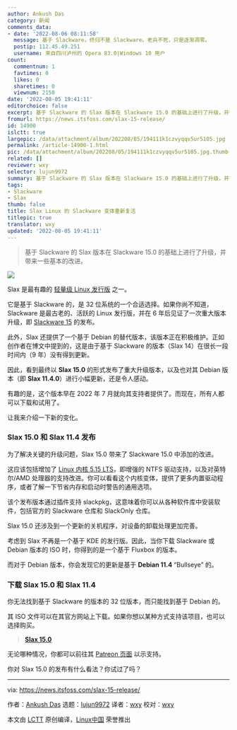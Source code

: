 ```yaml
---
author: Ankush Das
category: 新闻
comments_data:
- date: '2022-08-06 08:11:58'
  message: 基于 Slackware，终归不是 Slackware。老兵不死，只是逐渐凋零。
  postip: 112.45.49.251
  username: 来自四川泸州的 Opera 83.0|Windows 10 用户
count:
  commentnum: 1
  favtimes: 0
  likes: 0
  sharetimes: 0
  viewnum: 2150
date: '2022-08-05 19:41:11'
editorchoice: false
excerpt: 基于 Slackware 的 Slax 版本在 Slackware 15.0 的基础上进行了升级，并带来一些基本的改进。
fromurl: https://news.itsfoss.com/slax-15-release/
id: 14900
islctt: true
largepic: /data/attachment/album/202208/05/194111k1czvyqqv5ur5105.jpg
permalink: /article-14900-1.html
pic: /data/attachment/album/202208/05/194111k1czvyqqv5ur5105.jpg.thumb.jpg
related: []
reviewer: wxy
selector: lujun9972
summary: 基于 Slackware 的 Slax 版本在 Slackware 15.0 的基础上进行了升级，并带来一些基本的改进。
tags:
- Slackware
- Slax
thumb: false
title: Slax Linux 的 Slackware 变体重新复活
titlepic: true
translator: wxy
updated: '2022-08-05 19:41:11'
---
```



> 
> 基于 Slackware 的 Slax 版本在 Slackware 15.0 的基础上进行了升级，并带来一些基本的改进。
> 
> 
> 


![](/data/attachment/album/202208/05/194111k1czvyqqv5ur5105.jpg)


Slax 是最有趣的 [轻量级 Linux 发行版](https://itsfoss.com/lightweight-linux-beginners/) 之一。


它是基于 Slackware 的，是 32 位系统的一个合适选择。如果你尚不知道，Slackware 是最古老的、活跃的 Linux 发行版，并在 6 年后见证了一次重大版本升级，即 [Slackware 15](https://news.itsfoss.com/slackware-15-release/) 的发布。


此外，Slax 还提供了一个基于 Debian 的替代版本，该版本正在积极维护。正如创作者在博文中提到的，这是由于基于 Slackware 的版本（Slax 14）在很长一段时间内（9 年）没有得到更新。


因此，看到最终以 **Slax 15.0** 的形式发布了重大升级版本，以及也对其 Debian 版本（即 **Slax 11.4.0**）进行小幅更新，还是令人感动。


有趣的是，这个版本早在 2022 年 7 月就向其支持者提供了。而现在，所有人都可以下载和试用了。


让我来介绍一下新的变化。


### Slax 15.0 和 Slax 11.4 发布


为了解决关键的升级问题，Slax 15.0 带来了 Slackware 15.0 中添加的改进。


这应该包括增加了 [Linux 内核 5.15 LTS](https://news.itsfoss.com/linux-kernel-5-15-release/)，即增强的 NTFS 驱动支持，以及对英特尔/AMD 处理器的支持改进。你可以看看这个内核变体，提供了更多内置驱动程序，或者了解一下节省内存和启动时警告的通用选项。


该个发布版本通过插件支持 slackpkg，这意味着你可以从各种软件库中安装软件，包括官方的 Slackware 仓库和 SlackOnly 仓库。


Slax 15.0 还涉及到一个更新的关机程序，对设备的卸载处理更加完善。


考虑到 Slax 不再是一个基于 KDE 的发行版。因此，当你下载 Slackware 或 Debian 版本的 ISO 时，你得到的是一个基于 Fluxbox 的版本。


而对于 Debian 版本，你会发现它的更新是基于 **Debian 11.4** “Bullseye” 的。


### 下载 Slax 15.0 和 Slax 11.4


你无法找到基于 Slackware 的版本的 32 位版本，而只能找到基于 Debian 的。


其 ISO 文件可以在其官方网站上下载。如果你想以某种方式支持该项目，也可以选择购买。



> 
> **[Slax 15.0](https://www.slax.org/)**
> 
> 
> 


无论哪种情况，你都可以前往其 [Patreon 页面](https://patreon.com/slax/) 以示支持。


你对 Slax 15.0 的发布有什么看法？你试过了吗？




---


via: <https://news.itsfoss.com/slax-15-release/>


作者：[Ankush Das](https://news.itsfoss.com/author/ankush/) 选题：[lujun9972](https://github.com/lujun9972) 译者：[wxy](https://github.com/wxy) 校对：[wxy](https://github.com/wxy)


本文由 [LCTT](https://github.com/LCTT/TranslateProject) 原创编译，[Linux中国](https://linux.cn/) 荣誉推出